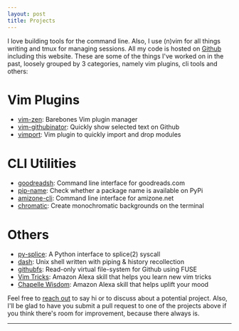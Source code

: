 ```yaml
---
layout: post
title: Projects
---
```


I love building tools for the command line. Also, I use (n)vim for all things writing and tmux for managing sessions. All my code is hosted on [Github](https://github.com/danishprakash) including this website. These are some of the things I've worked on in the past, loosely grouped by 3 categories, namely vim plugins, cli tools and others:


# Vim Plugins
- [vim-zen](https://github.com/danishprakash/vim-zen): Barebones Vim plugin manager
- [vim-githubinator](https://github.com/danishprakash/vim-githubinator): Quickly show selected text on Github
- [vimport](https://github.com/danishprakash/vimport): Vim plugin to quickly import and drop modules

# CLI Utilities
- [goodreadsh](https://github.com/danishprakash/goodreadsh): Command line interface for goodreads.com
- [pip-name](): Check whether a package name is available on PyPi
- [amizone-cli](https://github.com/danishprakash/amizone-cli): Command line interface for amizone.net
- [chromatic](https://github.com/danishprakash/chromatic): Create monochromatic backgrounds on the terminal

# Others
- [py-splice](https://github.com/danishprakash/py-splice): A Python interface to splice(2) syscall
- [dash](https://github.com/danishprakash/dash): Unix shell written with piping & history recollection
- [githubfs](https://github.com/danishprakash/githubfs): Read-only virtual file-system for Github using FUSE
- [Vim Tricks](https://www.amazon.com/gp/product/B07JC7SDT1): Amazon Alexa skill that helps you learn new vim tricks
- [Chapelle Wisdom](https://www.amazon.com/Danish-Prakash-Chapelle-Wisdom/dp/B07B3YT38D): Amazon Alexa skill that helps uplift your mood

Feel free to [reach out](https://danishprakash.github.io) to say hi or to discuss about a potential project. Also, I'll be glad to have you submit a pull request to one of the projects above if you think there's room for improvement, because there always is.

---
